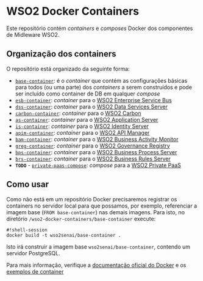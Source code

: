 # WSO2 Docker Containers

Este repositório contém *containers* e *composes* Docker dos componentes de Midleware WSO2.

## Organização dos containers

O repositório está organizado da seguinte forma:

+ [`base-container`][base-container]: é o *container* que contém as configurações básicas para todos (ou uma parte) dos *containers* a serem construídos e pode ser incluído como container de DB em qualquer *compose*
+ [`esb-container`][esb-container]: *container* para o [WSO2 Enterprise Service Bus][wso2-esb-site]
+ [`dss-container`][dss-container]: *container* para o [WSO2 Data Services Server][wso2-dss-site]
+ [`carbon-container`][carbon-container]: *container* para o [WSO2 Carbon][wso2-carbon-site]
+ [`as-container`][as-container]: *container* para o [WSO2 Application Server][wso2-as-site]
+ [`is-container`][is-container]: *container* para o [WSO2 Identity Server][wso2-is-site]
+ [`apim-container`][apim-container]: *container* para o [WSO2 API Manager][wso2-apim-site]
+ [`bam-container`][bam-container]: *container* para o [WSO2 Business Activity Monitor][wso2-bam-site]
+ [`greg-container`][greg-container]: *container* para o [WSO2 Governance Registry][wso2-greg-site]
+ [`bps-container`][bps-container]: *container* para o [WSO2 Business Process Server][wso2-bps-site]
+ [`brs-container`][brs-container]: *container* para o [WSO2 Business Rules Server][wso2-brs-site]
+ **`TODO`** - [`private-paas-compose`][private-paas-compose]: *compose* para a [WSO2 Private PaaS][wso2-private-paas-site]

## Como usar

Como não está em um repositório Docker precisaremos registrar os containers no servidor local para que possamos, por exemplo, referenciar a imagem base (`FROM base-container`) nas demais imagens. Para isto, no diretório `/wso2-docker-containers/base-container` execute:

```
#!shell-session
docker build -t wso2senai/base-container .
```

Isto irá construir a imagem base `wso2senai/base-container`, contendo um servidor PostgreSQL.

Para mais informação, verifique a [documentação oficial do Docker][docker-docs] e os [exemplos de container][docker-library]

[docker-docs]: https://docs.docker.com/
[docker-library]: https://github.com/docker-library
[base-container]: https://bitbucket.org/wso2senai/wso2-docker-containers/src/master/base-container
[esb-container]: https://bitbucket.org/wso2senai/wso2-docker-containers/src/master/esb-container
[wso2-esb-site]: http://wso2.com/products/enterprise-service-bus/
[dss-container]: https://bitbucket.org/wso2senai/wso2-docker-containers/src/master/dss-container
[wso2-dss-site]: http://wso2.com/products/data-services-server/
[carbon-container]: https://bitbucket.org/wso2senai/wso2-docker-containers/src/master/carbon-container
[wso2-carbon-site]: http://wso2.com/products/carbon/
[as-container]: https://bitbucket.org/wso2senai/wso2-docker-containers/src/master/as-container
[wso2-as-site]: http://wso2.com/products/application-server/
[is-container]: https://bitbucket.org/wso2senai/wso2-docker-containers/src/master/is-container
[wso2-is-site]: http://wso2.com/products/identity-server/
[apim-container]: https://bitbucket.org/wso2senai/wso2-docker-containers/src/master/am-container
[wso2-apim-site]: http://wso2.com/api-management/
[bam-container]: https://bitbucket.org/wso2senai/wso2-docker-containers/src/master/bam-container
[wso2-bam-site]: http://wso2.com/products/business-activity-monitor/
[greg-container]: https://bitbucket.org/wso2senai/wso2-docker-containers/src/master/greg-container
[wso2-greg-site]: http://wso2.com/products/governance-registry/
[bps-container]: https://bitbucket.org/wso2senai/wso2-docker-containers/src/master/bps-container
[wso2-bps-site]: http://wso2.com/products/business-process-server/
[brs-container]: https://bitbucket.org/wso2senai/wso2-docker-containers/src/master/brs-container
[wso2-brs-site]: http://wso2.com/products/business-rules-server/
[private-paas-compose]: https://bitbucket.org/wso2senai/wso2-docker-containers/src/master/private-paas-compose
[wso2-private-paas-site]: http://wso2.com/cloud/private-paas/